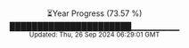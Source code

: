 <p align="center">
⏳Year Progress (73.57 %) <br>
██████████████████████▁▁▁▁▁▁▁▁ <br>
<sub>Updated: Thu, 26 Sep 2024 06:29:01 GMT</sub>
</p>

